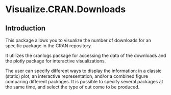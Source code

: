 # Visualize.CRAN.Downloads


## Introduction
This package allows you to visualize the number of downloads for an specific
package in the CRAN repository.

It utilizes the cranlogs package for accessing the data of the downloads and
the plotly package for interactive visualizations.

The user can specify different ways to display the information: in a classic
(static) plot, an interactive representation, and/or a combined figure
comparing different packages.
It is possible to specify several packages at the same time, and select the
type of out come to be produced.
